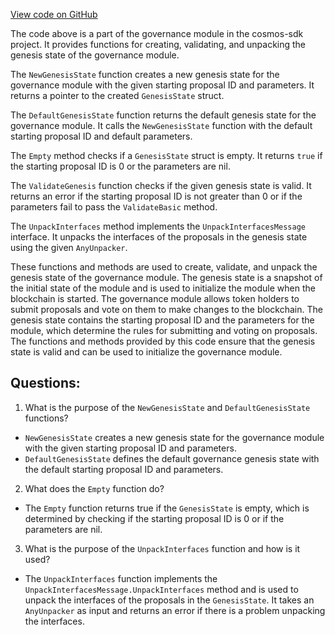[View code on GitHub](https://github.com/cosmos/cosmos-sdk/blob/main/x/gov/types/v1/genesis.go)

The code above is a part of the governance module in the cosmos-sdk project. It provides functions for creating, validating, and unpacking the genesis state of the governance module.

The `NewGenesisState` function creates a new genesis state for the governance module with the given starting proposal ID and parameters. It returns a pointer to the created `GenesisState` struct.

The `DefaultGenesisState` function returns the default genesis state for the governance module. It calls the `NewGenesisState` function with the default starting proposal ID and default parameters.

The `Empty` method checks if a `GenesisState` struct is empty. It returns `true` if the starting proposal ID is 0 or the parameters are nil.

The `ValidateGenesis` function checks if the given genesis state is valid. It returns an error if the starting proposal ID is not greater than 0 or if the parameters fail to pass the `ValidateBasic` method.

The `UnpackInterfaces` method implements the `UnpackInterfacesMessage` interface. It unpacks the interfaces of the proposals in the genesis state using the given `AnyUnpacker`.

These functions and methods are used to create, validate, and unpack the genesis state of the governance module. The genesis state is a snapshot of the initial state of the module and is used to initialize the module when the blockchain is started. The governance module allows token holders to submit proposals and vote on them to make changes to the blockchain. The genesis state contains the starting proposal ID and the parameters for the module, which determine the rules for submitting and voting on proposals. The functions and methods provided by this code ensure that the genesis state is valid and can be used to initialize the governance module.
## Questions: 
 1. What is the purpose of the `NewGenesisState` and `DefaultGenesisState` functions?
- `NewGenesisState` creates a new genesis state for the governance module with the given starting proposal ID and parameters.
- `DefaultGenesisState` defines the default governance genesis state with the default starting proposal ID and parameters.

2. What does the `Empty` function do?
- The `Empty` function returns true if the `GenesisState` is empty, which is determined by checking if the starting proposal ID is 0 or if the parameters are nil.

3. What is the purpose of the `UnpackInterfaces` function and how is it used?
- The `UnpackInterfaces` function implements the `UnpackInterfacesMessage.UnpackInterfaces` method and is used to unpack the interfaces of the proposals in the `GenesisState`. It takes an `AnyUnpacker` as input and returns an error if there is a problem unpacking the interfaces.